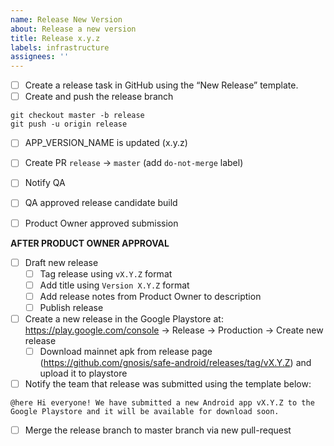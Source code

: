 ```yaml
---
name: Release New Version
about: Release a new version
title: Release x.y.z
labels: infrastructure
assignees: ''
---
```


- [ ] Create a release task in GitHub using the “New Release” template.
- [ ] Create and push the release branch
```
git checkout master -b release
git push -u origin release
```
- [ ] APP_VERSION_NAME is updated (x.y.z)
- [ ] Create PR `release` -> `master` (add `do-not-merge` label)

- [ ] Notify QA
- [ ] QA approved release candidate build
- [ ] Product Owner approved submission

**AFTER PRODUCT OWNER APPROVAL**

- [ ] Draft new release
  - [ ] Tag release using `vX.Y.Z` format
  - [ ] Add title using `Version X.Y.Z` format
  - [ ] Add release notes from Product Owner to description
  - [ ] Publish release
- [ ] Create a new release in the Google Playstore at: https://play.google.com/console -> Release -> Production -> Create new release
  - [ ] Download mainnet apk from release page (https://github.com/gnosis/safe-android/releases/tag/vX.Y.Z) and upload it to playstore
- [ ] Notify the team that release was submitted using the template below:
```
@here Hi everyone! We have submitted a new Android app vX.Y.Z to the Google Playstore and it will be available for download soon.
```

- [ ]  Merge the release branch to master branch via new pull-request
